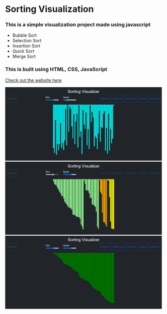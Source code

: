 # Sorting Visualization
### This is a simple visualization project made using javascript 
- Bubble Sort 
- Selection Sort
- Insertion Sort
- Quick Sort
- Merge Sort

### This is built using HTML, CSS, JavaScript <br/>

[Check out the website here](https://tanujgarg37.github.io/Sort-Flow/)

<img src="img/img1.png"> <br/>
<img src="img/img2.png"> <br/>
<img src="img/img3.png"> <br/>
